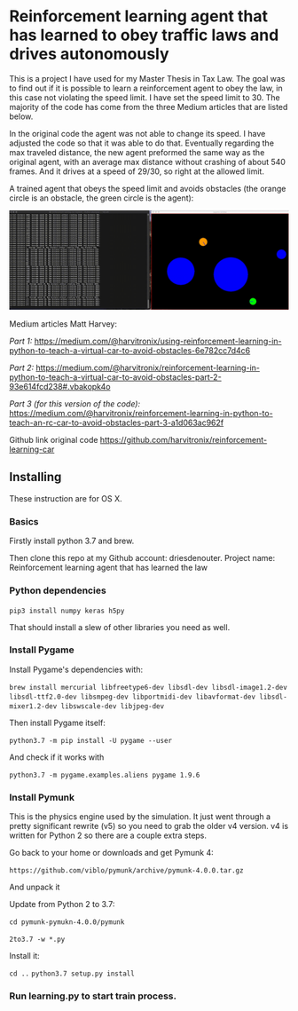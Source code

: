 # Reinforcement learning agent that has learned to obey traffic laws and drives autonomously

This is a project I have used for my Master Thesis in Tax Law. The goal was to find out if it is possible to learn a reinforcement agent to obey the law, in this case not violating the speed limit. I have set the speed limit to 30. The majority of the code has come from the three Medium articles that are listed below. 

In the original code the agent was not able to change its speed. I have adjusted the code so that it was able to do that. Eventually regarding the max traveled distance, the new agent preformed the same way as the original agent, with an average max distance without crashing of about 540 frames. And it drives at a speed of 29/30, so right at the allowed limit. 

A trained agent that obeys the speed limit and avoids obstacles (the orange circle is an obstacle, the green circle is the agent):

![](https://github.com/driesdenouter/Reinforcement-learning-agent-that-has-learned-the-law/blob/master/Reinforcement-learning-agent-law/RL-agent%20(2).gif)

Medium articles Matt Harvey:

*Part 1:* https://medium.com/@harvitronix/using-reinforcement-learning-in-python-to-teach-a-virtual-car-to-avoid-obstacles-6e782cc7d4c6

*Part 2:* https://medium.com/@harvitronix/reinforcement-learning-in-python-to-teach-a-virtual-car-to-avoid-obstacles-part-2-93e614fcd238#.vbakopk4o

*Part 3 (for this version of the code):*
https://medium.com/@harvitronix/reinforcement-learning-in-python-to-teach-an-rc-car-to-avoid-obstacles-part-3-a1d063ac962f

Github link original code
https://github.com/harvitronix/reinforcement-learning-car

## Installing

These instruction are for OS X. 

### Basics

Firstly install python 3.7 and brew.

Then clone this repo at my Github account: driesdenouter. Project name: Reinforcement learning agent that has learned the law

### Python dependencies

`pip3 install numpy keras h5py`

That should install a slew of other libraries you need as well.

### Install Pygame

Install Pygame's dependencies with:

`brew install mercurial libfreetype6-dev libsdl-dev libsdl-image1.2-dev libsdl-ttf2.0-dev libsmpeg-dev libportmidi-dev libavformat-dev libsdl-mixer1.2-dev libswscale-dev libjpeg-dev`

Then install Pygame itself:

`python3.7 -m pip install -U pygame --user`

And check if it works with 

`python3.7 -m pygame.examples.aliens pygame 1.9.6`

### Install Pymunk

This is the physics engine used by the simulation. It just went through a pretty significant rewrite (v5) so you need to grab the older v4 version. v4 is written for Python 2 so there are a couple extra steps.

Go back to your home or downloads and get Pymunk 4:

`https://github.com/viblo/pymunk/archive/pymunk-4.0.0.tar.gz`

And unpack it

Update from Python 2 to 3.7:

`cd pymunk-pymukn-4.0.0/pymunk`

`2to3.7 -w *.py`

Install it:

`cd ..`
`python3.7 setup.py install`

### Run learning.py to start train process. 
